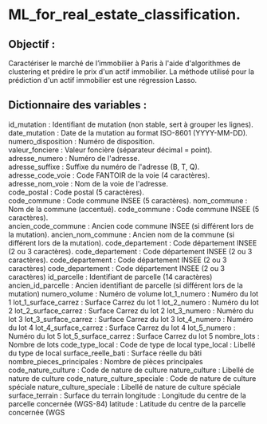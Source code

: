 # ML_for_real_estate_classification. 

## Objectif : 
Caractériser le marché de l’immobilier à Paris à l'aide d'algorithmes de clustering et prédire le prix d'un actif immobilier.
La méthode utilisé pour la prédiction d'un actif immobilier est une régression Lasso.

## Dictionnaire des variables :  
id_mutation : Identifiant de mutation (non stable, sert à grouper les lignes).  
date_mutation : Date de la mutation au format ISO-8601 (YYYY-MM-DD).  
numero_disposition : Numéro de disposition.  
valeur_fonciere : Valeur foncière (séparateur décimal = point).  
adresse_numero : Numéro de l'adresse.  
adresse_suffixe : Suffixe du numéro de l'adresse (B, T, Q).  
adresse_code_voie : Code FANTOIR de la voie (4 caractères).  
adresse_nom_voie : Nom de la voie de l'adresse.   
code_postal : Code postal (5 caractères).  
code_commune : Code commune INSEE (5 caractères). nom_commune : Nom de la commune (accentué). 
code_commune : Code commune INSEE (5 caractères).  
ancien_code_commune : Ancien code commune INSEE (si différent lors de la mutation). 
ancien_nom_commune : Ancien nom de la commune (si différent lors de la mutation). 
code_departement : Code département INSEE (2 ou 3 caractères). 
code_departement : Code département INSEE (2 ou 3 caractères). 
code_departement : Code département INSEE (2 ou 3 caractères)
code_departement : Code département INSEE (2 ou 3 caractères)
id_parcelle : Identifiant de parcelle (14 caractères)
ancien_id_parcelle : Ancien identifiant de parcelle (si différent lors de la mutation)
numero_volume : Numéro de volume
lot_1_numero : Numéro du lot 1
lot_1_surface_carrez : Surface Carrez du lot 1
lot_2_numero : Numéro du lot 2
lot_2_surface_carrez : Surface Carrez du lot 2
lot_3_numero : Numéro du lot 3
lot_3_surface_carrez : Surface Carrez du lot 3
lot_4_numero : Numéro du lot 4
lot_4_surface_carrez : Surface Carrez du lot 4
lot_5_numero : Numéro du lot 5
lot_5_surface_carrez : Surface Carrez du lot 5
nombre_lots : Nombre de lots
code_type_local : Code de type de local
type_local : Libellé du type de local
surface_reelle_bati : Surface réelle du bâti
nombre_pieces_principales : Nombre de pièces principales
code_nature_culture : Code de nature de culture
nature_culture : Libellé de nature de culture
code_nature_culture_speciale : Code de nature de culture spéciale
nature_culture_speciale : Libellé de nature de culture spéciale
surface_terrain : Surface du terrain
longitude : Longitude du centre de la parcelle concernée (WGS-84)
latitude : Latitude du centre de la parcelle concernée (WGS
 

